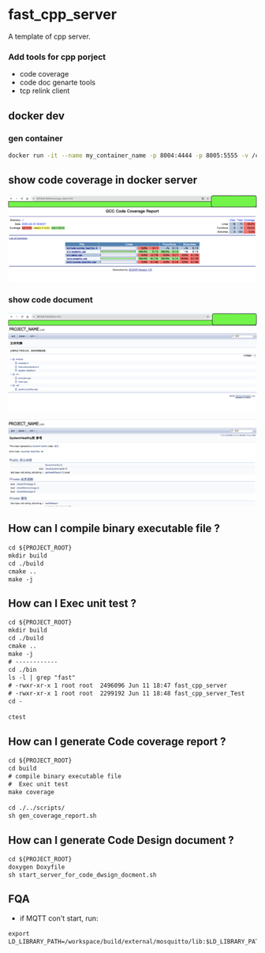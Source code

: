 # fast_cpp_server

A template of cpp server.


### Add tools for cpp porject

* code coverage
* code doc genarte tools
* tcp relink client

## docker dev

### gen container

```bash
docker run -it --name my_container_name -p 8004:4444 -p 8005:5555 -v /code:/workspace fast_cpp_dev:latest /bin/bash
```

## show code coverage in docker server

![file_tree](./images/coverage.png)

### show code document

![file_tree](./images/file_tree.png)

![file_tree](./images/class_info.png)


## How can I compile binary executable file ?

```shell
cd ${PROJECT_ROOT}
mkdir build
cd ./build
cmake ..
make -j
```

## How can I Exec unit test ?

```shell
cd ${PROJECT_ROOT}
mkdir build
cd ./build
cmake ..
make -j
# ------------
cd ./bin
ls -l | grep "fast"
# -rwxr-xr-x 1 root root  2496096 Jun 11 18:47 fast_cpp_server
# -rwxr-xr-x 1 root root  2299192 Jun 11 18:48 fast_cpp_server_Test
cd -

ctest 

```

## How can I generate Code coverage report ?

```shell
cd ${PROJECT_ROOT}
cd build
# compile binary executable file
#  Exec unit test
make coverage

cd ./../scripts/
sh gen_coverage_report.sh

```

## How can I generate Code Design document ?

```shell
cd ${PROJECT_ROOT}
doxygen Doxyfile
sh start_server_for_code_dwsign_docment.sh

```

## FQA

* if MQTT con't start, run:
```shell
export LD_LIBRARY_PATH=/workspace/build/external/mosquitto/lib:$LD_LIBRARY_PATH
```